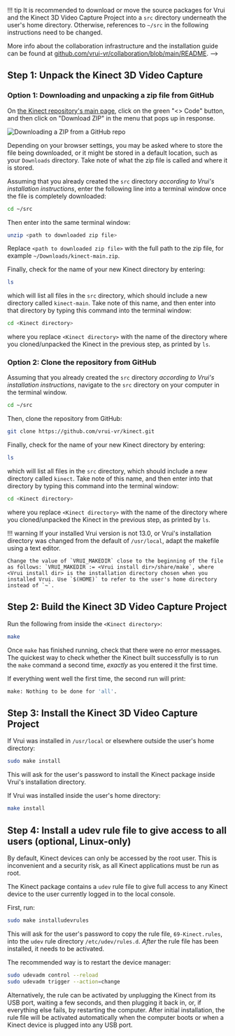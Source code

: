 !!! tip
    It is recommended to download or move the source packages for Vrui and the Kinect 3D Video Capture Project into a `src` directory underneath the user's home directory. Otherwise, references to `~/src` in the following instructions need to be changed.

<!-- ## Step 1: Install Vrui's collaboration infrastructure (optional)

<!-- todo add collab infrastructure to docs and link here -->
More info about the collaboration infrastructure and the installation guide can be found at [github.com/vrui-vr/collaboration/blob/main/README](https://github.com/vrui-vr/collaboration/blob/main/README). -->

## Step 1: Unpack the Kinect 3D Video Capture

### Option 1: Downloading and unpacking a zip file from GitHub

On [the Kinect repository's main page](https://github.com/vrui-vr/kinect), click on the green "<> Code" button, and then click on "Download ZIP" in the menu that pops up in response.

![Downloading a ZIP from a GitHub repo](download_zip.png)

Depending on your browser settings, you may be asked where to store the file being downloaded, or it might be stored in a default location, such as your `Downloads` directory. Take note of what the zip file is called and where it is stored.

Assuming that you already created the `src` directory *according to Vrui's installation instructions*, enter the following line into a terminal window once the file is completely downloaded:

```sh
cd ~/src
```

Then enter into the same terminal window:

```sh
unzip <path to downloaded zip file>
```

Replace `<path to downloaded zip file>` with the full path to the zip file, for example `~/Downloads/kinect-main.zip`.

Finally, check for the name of your new Kinect directory by entering:

```sh
ls
```

which will list all files in the `src` directory, which should include a new directory called `kinect-main`. Take note of this name, and then enter into that directory by typing this command into the terminal window:

```sh
cd <Kinect directory>
```

where you replace `<Kinect directory>` with the name of the directory where you cloned/unpacked the Kinect in the previous step, as printed by `ls`.

### Option 2: Clone the repository from GitHub

Assuming that you already created the `src` directory *according to Vrui's installation instructions*, navigate to the `src` directory on your computer in the terminal window.

```sh
cd ~/src
```

Then, clone the repository from GitHub:

```sh
git clone https://github.com/vrui-vr/kinect.git
```

Finally, check for the name of your new Kinect directory by entering:

```sh
ls
```

which will list all files in the `src` directory, which should include a new directory called `kinect`. Take note of this name, and then enter into that directory by typing this command into the terminal window:

```sh
cd <Kinect directory>
```

where you replace `<Kinect directory>` with the name of the directory where you cloned/unpacked the Kinect in the previous step, as printed by `ls`.

!!! warning
    If your installed Vrui version is not 13.0, or Vrui's installation directory was changed from the default of `/usr/local`, adapt the makefile using a text editor.

    Change the value of `VRUI_MAKEDIR` close to the beginning of the file as follows: `VRUI_MAKEDIR := <Vrui install dir>/share/make`, where <Vrui install dir> is the installation directory chosen when you installed Vrui. Use `$(HOME)` to refer to the user's home directory instead of `~`.

## Step 2: Build the Kinect 3D Video Capture Project

Run the following from inside the `<Kinect directory>`:

```sh
make
```

Once `make` has finished running, check that there were no error messages. The quickest way to check whether the Kinect built successfully is to run the `make` command a second time, *exactly* as you entered it the first time.

If everything went well the first time, the second run will print:

```sh
make: Nothing to be done for 'all'.
```

## Step 3: Install the Kinect 3D Video Capture Project

If Vrui was installed in `/usr/local` or elsewhere outside the user's home directory:

```sh
sudo make install
```

This will ask for the user's password to install the Kinect package inside Vrui's installation directory.

If Vrui was installed inside the user's home directory:

```sh
make install
```

## Step 4: Install a udev rule file to give access to all users (optional, Linux-only)

By default, Kinect devices can only be accessed by the root user. This is inconvenient and a security risk, as all Kinect applications must be run as root.

The Kinect package contains a `udev` rule file to give full access to any Kinect device to the user currently logged in to the local console.

First, run:

```sh
sudo make installudevrules
```

This will ask for the user's password to copy the rule file,
`69-Kinect.rules`, into the `udev` rule directory `/etc/udev/rules.d`. *After* the rule file has been installed, it needs to be activated.

The recommended way is to restart the device manager:

```sh
sudo udevadm control --reload
sudo udevadm trigger --action=change
```

Alternatively, the rule can be activated by unplugging the Kinect from its USB port, waiting a few seconds, and then plugging it back in, or, if everything else fails, by restarting the computer. After initial installation, the rule file will be activated automatically when the computer boots or when a Kinect device is plugged into any USB port.

